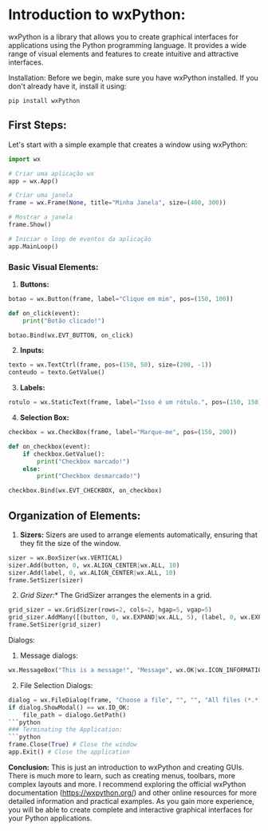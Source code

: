 # Introduction to wxPython:
wxPython is a library that allows you to create graphical interfaces for applications using the Python programming language. It provides a wide range of visual elements and features to create intuitive and attractive interfaces.

Installation:
Before we begin, make sure you have wxPython installed. If you don't already have it, install it using:
```batch
pip install wxPython
```
## First Steps:
Let's start with a simple example that creates a window using wxPython:
```python
import wx

# Criar uma aplicação wx
app = wx.App()

# Criar uma janela
frame = wx.Frame(None, title="Minha Janela", size=(400, 300))

# Mostrar a janela
frame.Show()

# Iniciar o loop de eventos da aplicação
app.MainLoop()
```
### Basic Visual Elements:
1. **Buttons:**
```python
botao = wx.Button(frame, label="Clique em mim", pos=(150, 100))

def on_click(event):
    print("Botão clicado!")

botao.Bind(wx.EVT_BUTTON, on_click)
```
2. **Inputs:**
```python
texto = wx.TextCtrl(frame, pos=(150, 50), size=(200, -1))
conteudo = texto.GetValue()
```
3. **Labels:**
```python
rotulo = wx.StaticText(frame, label="Isso é um rótulo.", pos=(150, 150))
```
4. **Selection Box:**
```python
checkbox = wx.CheckBox(frame, label="Marque-me", pos=(150, 200))

def on_checkbox(event):
    if checkbox.GetValue():
        print("Checkbox marcado!")
    else:
        print("Checkbox desmarcado!")

checkbox.Bind(wx.EVT_CHECKBOX, on_checkbox)
```
## Organization of Elements:
1. **Sizers:**
Sizers are used to arrange elements automatically, ensuring that they fit the size of the window.

```python
sizer = wx.BoxSizer(wx.VERTICAL)
sizer.Add(button, 0, wx.ALIGN_CENTER|wx.ALL, 10)
sizer.Add(label, 0, wx.ALIGN_CENTER|wx.ALL, 10)
frame.SetSizer(sizer)
```
2. *Grid Sizer:**
The GridSizer arranges the elements in a grid.

```python
grid_sizer = wx.GridSizer(rows=2, cols=2, hgap=5, vgap=5)
grid_sizer.AddMany([(button, 0, wx.EXPAND|wx.ALL, 5), (label, 0, wx.EXPAND|wx.ALL, 5)])
frame.SetSizer(grid_sizer)
```
Dialogs:
1. Message dialogs:
```python
wx.MessageBox("This is a message!", "Message", wx.OK|wx.ICON_INFORMATION)
```
2. File Selection Dialogs:
```python
dialog = wx.FileDialog(frame, "Choose a file", "", "", "All files (*.*)|*.*", wx.FD_OPEN)
if dialog.ShowModal() == wx.ID_OK:
    file_path = dialogo.GetPath()
```python
### Terminating the Application:
```python
frame.Close(True) # Close the window
app.Exit() # Close the application
```
**Conclusion:**
This is just an introduction to wxPython and creating GUIs. There is much more to learn, such as creating menus, toolbars, more complex layouts and more. I recommend exploring the official wxPython documentation (https://wxpython.org/) and other online resources for more detailed information and practical examples. As you gain more experience, you will be able to create complete and interactive graphical interfaces for your Python applications.
